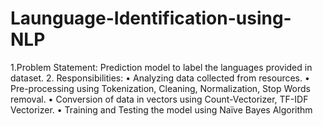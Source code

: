 # Launguage-Identification-using-NLP

1.Problem Statement:
Prediction model to label the languages provided in dataset.
2. Responsibilities:
• Analyzing data collected from resources.
• Pre-processing using Tokenization, Cleaning, Normalization, Stop Words removal.
• Conversion of data in vectors using Count-Vectorizer, TF-IDF Vectorizer.
• Training and Testing the model using Naïve Bayes Algorithm
